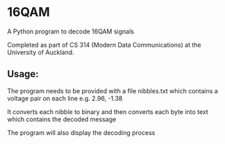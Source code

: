 # 16QAM
A Python program to decode 16QAM signals

Completed as part of CS 314 (Modern Data Communications) at the University of Auckland.


## **Usage:**

The program needs to be provided with a file nibbles.txt which contains a voltage pair on each line e.g. 2.96, -1.38

It converts each nibble to binary and then converts each byte into text which contains the decoded message

The program will also display the decoding process
